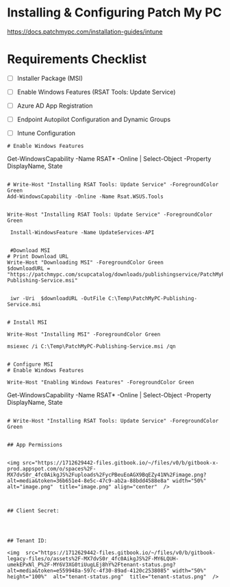 # Installing & Configuring Patch My PC 

https://docs.patchmypc.com/installation-guides/intune


# Requirements Checklist
- [ ] Installer Package (MSI)
- [ ] Enable Windows Features (RSAT Tools: Update Service) 
- [ ] Azure AD App Registration
- [ ] Endpoint Autopilot Configuration and Dynamic Groups
- [ ] Intune Configuration


``` 
# Enable Windows Features
```
Get-WindowsCapability -Name RSAT* -Online | Select-Object -Property DisplayName, State
```

# Write-Host "Installing RSAT Tools: Update Service" -ForegroundColor Green
Add-WindowsCapability -Online -Name Rsat.WSUS.Tools 


Write-Host "Installing RSAT Tools: Update Service" -ForegroundColor Green

 Install-WindowsFeature -Name UpdateServices-API  


 #Download MSI
# Print Download URL
Write-Host "Downloading MSI" -ForegroundColor Green
$downloadURL = "https://patchmypc.com/scupcatalog/downloads/publishingservice/PatchMyPC-Publishing-Service.msi"


 iwr -Uri  $downloadURL -OutFile C:\Temp\PatchMyPC-Publishing-Service.msi


# Install MSI

Write-Host "Installing MSI" -ForegroundColor Green

msiexec /i C:\Temp\PatchMyPC-Publishing-Service.msi /qn


# Configure MSI
# Enable Windows Features

Write-Host "Enabling Windows Features" -ForegroundColor Green
``` 
Get-WindowsCapability -Name RSAT* -Online | Select-Object -Property DisplayName, State
```

# Write-Host "Installing RSAT Tools: Update Service" -ForegroundColor Green


## App Permissions 


<img src="https://1712629442-files.gitbook.io/~/files/v0/b/gitbook-x-prod.appspot.com/o/spaces%2F-MX7dvS0r_4fc0AikgJS%2Fuploads%2FycPBeuEoAGX9BqEZy41N%2Fimage.png?alt=media&token=36b651e4-8e5c-47c9-ab2a-88bdd4588e8a" width="50%"  alt="image.png"  title="image.png" align="center"  /> 



## Client Secret:




## Tenant ID:

<img  src="https://1712629442-files.gitbook.io/~/files/v0/b/gitbook-legacy-files/o/assets%2F-MX7dvS0r_4fc0AikgJS%2F-MY6LQUH-umekEPxNl_P%2F-MY6V3XG0tiUugLEj8hY%2Ftenant-status.png?alt=media&token=e559948a-597c-4f30-89ad-4120c2538085" width="50%"  height="100%"  alt="tenant-status.png"  title="tenant-status.png"  />
